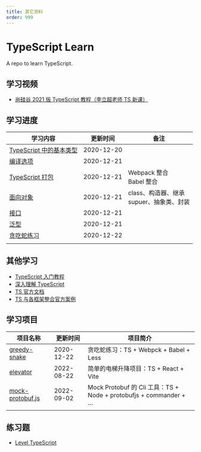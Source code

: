 ```yaml
---
title: 其它资料
order: 999
---
```


# **TypeScript Learn**

A repo to learn TypeScript.

## **学习视频**

- [尚硅谷 2021 版 TypeScript 教程（李立超老师 TS 新课）](https://www.bilibili.com/video/BV1Xy4y1v7S2?p=6)

## **学习进度**

| **学习内容**                                                                          | **更新时间** | **备注**                                            |
| ------------------------------------------------------------------------------------- | ------------ | --------------------------------------------------- |
| [TypeScript 中的基本类型](https://github.com/JasonkayZK/typescript_learn/tree/1-type) | 2020-12-20   |                                                     |
| [编译选项](https://github.com/JasonkayZK/typescript_learn/tree/2-compile-options)     | 2020-12-21   |                                                     |
| [TypeScript 打包](https://github.com/JasonkayZK/typescript_learn/tree/3-webpack)      | 2020-12-21   | Webpack 整合<br />Babel 整合                        |
| [面向对象](https://github.com/JasonkayZK/typescript_learn/tree/4-OOP)                 | 2020-12-21   | class、构造器、继承<br />supuer、抽象类、封装<br /> |
| [接口](https://github.com/JasonkayZK/typescript_learn/tree/5-interface)               | 2020-12-21   |                                                     |
| [泛型](https://github.com/JasonkayZK/typescript_learn/tree/6-generic)                 | 2020-12-21   |                                                     |
| [贪吃蛇练习](https://github.com/JasonkayZK/typescript_learn/tree/greedy-snake)        | 2020-12-22   |                                                     |
|                                                                                       |              |                                                     |

## **其他学习**

- [TypeScript 入门教程](https://ts.xcatliu.com/)
- [深入理解 TypeScript](https://jkchao.github.io/typescript-book-chinese/)
- [TS 官方文档](https://www.tslang.cn/docs/home.html)
- [TS 与各框架整合官方案例](https://www.tslang.cn/samples/index.html)

## **学习项目**

| 项目名称                                                                         | 更新时间   | 项目简介                                                          |
| -------------------------------------------------------------------------------- | ---------- | ----------------------------------------------------------------- |
| [greedy-snake](https://github.com/JasonkayZK/typescript_learn/tree/greedy-snake) | 2020-12-22 | 贪吃蛇练习：TS + Webpck + Babel + Less                            |
| [elevator](https://github.com/JasonkayZK/typescript-learn/tree/elevator)         | 2022-08-22 | 简单的电梯升降项目：TS + React + Vite                             |
| [mock-protobuf.js](https://github.com/JasonkayZK/mock-protobuf.js)               | 2022-09-02 | Mock Protobuf 的 Cli 工具：TS + Node + protobufjs + commander + … |
|                                                                                  |            |                                                                   |

## **练习题**

- [Level TypeScript](https://type-level-typescript.com/)
